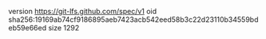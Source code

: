 version https://git-lfs.github.com/spec/v1
oid sha256:19169ab74cf9186895aeb7423acb542eed58b3c22d23110b34559bdeb59e66ed
size 1292
